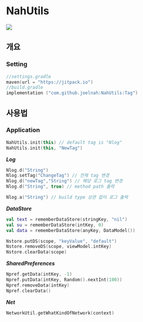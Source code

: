 # NahUtils
[![](https://jitpack.io/v/joelnah/NahUtils.svg)](https://jitpack.io/#joelnah/NahUtils)


## 개요

### Setting

```kotlin
//settings.gradle
maven(url = "https://jitpack.io")
//build.gradle
implementation ("com.github.joelnah:NahUtils:Tag")
```

## 사용법

### Application
```kotlin
NahUtils.init(this) // default tag is "Nlog"
NahUtils.init(this, "NewTag")
```

***Log***
```kotlin
Nlog.d("String")
Nlog.setTag("ChangeTag") // 전체 tag 변경
Nlog.d("newTag","String") // 해당 로그 tag 변경
Nlog.d("String", true) // method path 출력

Nlog.a("String") // build type 상관 없이 로그 출력
```

***DataStore***
 ```kotlin   
val text = rememberDataStore(stringKey, "nil")
val su = rememberDataStore(intKey, 0)
val data = rememberDataStore(anyKey, DataModel())

Nstore.putDS(scope, "keyValue", "default")
Nstore.removeDS(scope, viewModel.intKey)
Nstore.clearData(scope)
```
***SharedPreferences***
```kotlin
Npref.getData(intKey, -1)
Npref.putData(intKey, Random().nextInt(100))
Npref.removeData(intKey)
Npref.clearData()
```
***Net***
```kotlin
NetworkUtil.getWhatKindOfNetwork(context)
```
